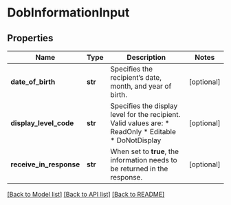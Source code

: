 # DobInformationInput

## Properties
Name | Type | Description | Notes
------------ | ------------- | ------------- | -------------
**date_of_birth** | **str** | Specifies the recipient’s date, month, and year of birth. | [optional] 
**display_level_code** | **str** | Specifies the display level for the recipient.  Valid values are:   * ReadOnly * Editable * DoNotDisplay | [optional] 
**receive_in_response** | **str** | When set to **true**, the information needs to be returned in the response. | [optional] 

[[Back to Model list]](../README.md#documentation-for-models) [[Back to API list]](../README.md#documentation-for-api-endpoints) [[Back to README]](../README.md)


